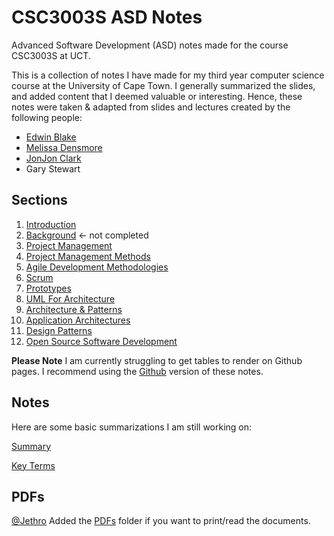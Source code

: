 # CSC3003S ASD Notes 
Advanced Software Development (ASD) notes made for the course CSC3003S at UCT.

This is a collection of notes I have made for my third year computer science course at the University of Cape Town. I generally summarized the slides, and added content that I deemed valuable or interesting. Hence, these notes were taken & adapted from slides and lectures created by the following people:
* [Edwin Blake](https://people.cs.uct.ac.za/~edwin/)
* [Melissa Densmore](http://ict4d.cs.uct.ac.za/user/10)
* [JonJon Clark](https://www.linkedin.com/in/jonathan-clark-637344143/)
* Gary Stewart

## Sections
1. [Introduction](ASD00.md)
2. [Background](ASD01.md) <- not completed
3. [Project Management](ASD02.md)
4. [Project Management Methods](ASD03.md)
5. [Agile Development Methodologies](ASD04.md)
6. [Scrum](ASD05.md)
7. [Prototypes](ASD06.md)
8. [UML For Architecture](ASD07.md)
9. [Architecture & Patterns](ASD08.md)
10. [Application Architectures](ASD09.md)
11. [Design Patterns](ASD10.md)
12. [Open Source Software Development](ASD11.md)

**Please Note**
I am currently struggling to get tables to render on Github pages. I recommend using the [Github](https://github.com/AngusTheMack/ASD-Notes/) version of these notes.

## Notes
Here are some basic summarizations I am still working on:

 [Summary](Summary.md)

 [Key Terms](keyTerms.md)
 ## PDFs
[@Jethro](https://github.com/mlljet002) Added the [PDFs](/PDFs) folder if you want to print/read the documents.